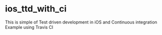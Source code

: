 # ios_ttd_with_ci
This is simple of Test driven development in iOS and Continuous integration Example using Travis CI
